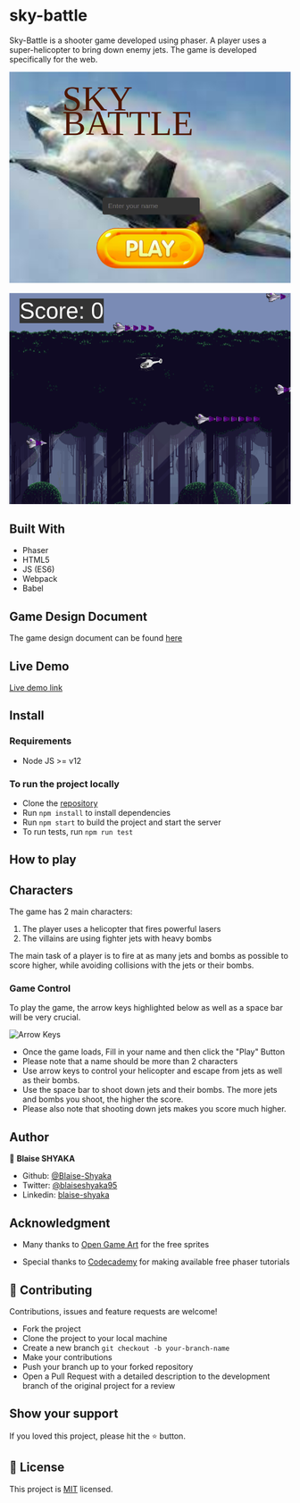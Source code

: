 # sky-battle

Sky-Battle is a shooter game developed using phaser. A player uses a super-helicopter to bring down enemy jets. The game is developed specifically for the web.

![Homepage Screenshot](./assets/game-homepage-screenshot.png)

![Main Scene Screenshot](./assets/game-main-scene.png)

## Built With 

- Phaser
- HTML5
- JS (ES6)
- Webpack
- Babel

## Game Design Document

The game design document can be found [here](./GameDesignDocument.md)

## Live Demo

[Live demo link](https://blaise-shyaka.github.io/sky-battle/build/index.html)

## Install
### Requirements

- Node JS >= v12

### To run the project locally

- Clone the [repository](https://github.com/Blaise-Shyaka/sky-battle)
- Run `npm install` to install dependencies
- Run `npm start` to build the project and start the server
- To run tests, run `npm run test`

## How to play

## Characters

The game has 2 main characters:

1. The player uses a helicopter that fires powerful lasers
2. The villains are using fighter jets with heavy bombs

The main task of a player is to fire at as many jets and bombs as possible to score higher, while avoiding collisions with the jets or their bombs.

### Game Control

To play the game, the arrow keys highlighted below as well as a space bar will be very crucial.

![Arrow Keys](https://image.shutterstock.com/image-vector/arrow-button-on-keyboard-icon-260nw-339331691.jpg)


- Once the game loads, Fill in your name and then click the "Play" Button
- Please note that a name should be more than 2 characters
- Use arrow keys to control your helicopter and escape from jets as well as their bombs.
- Use the space bar to shoot down jets and their bombs. The more jets and bombs you shoot, the higher the score.
- Please also note that shooting down jets makes you score much higher.

## Author

👤 **Blaise SHYAKA**

- Github: [@Blaise-Shyaka](https://github.com/Blaise-Shyaka)
- Twitter: [@blaiseshyaka95](https://twitter.com/blaiseshyaka95)
- Linkedin: [blaise-shyaka](https://www.linkedin.com/in/blaise-pascal-shyaka)


## Acknowledgment

- Many thanks to [Open Game Art](https://opengameart.org/) for the free sprites

- Special thanks to [Codecademy](https://codecademy.com/) for making available free phaser tutorials  

## 🤝 Contributing

Contributions, issues and feature requests are welcome! 

- Fork the project
- Clone the project to your local machine
- Create a new branch  `git checkout -b your-branch-name`
- Make your contributions
- Push your branch up to your forked repository
- Open a Pull Request with a detailed description to the development branch of the original project for a review

## Show your support

If you loved this project, please hit the ⭐️ button.

## 📝 License

This project is [MIT](./LICENSE) licensed.
